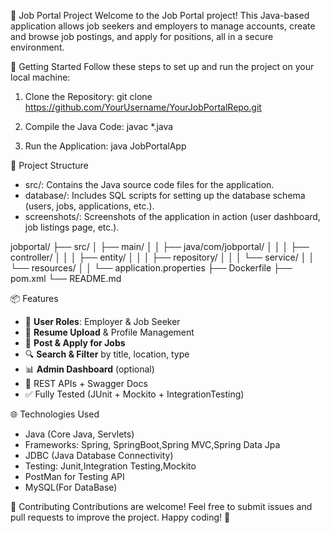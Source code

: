 
💼 Job Portal Project
Welcome to the Job Portal project! This Java-based application allows job seekers and employers to manage accounts, create and browse job postings, and apply for positions, all in a secure environment.

🚀 Getting Started
Follow these steps to set up and run the project on your local machine:

1. Clone the Repository:  git clone https://github.com/YourUsername/YourJobPortalRepo.git
   
2. Compile the Java Code: javac *.java

4. Run the Application: java JobPortalApp

📂 Project Structure

* src/: Contains the Java source code files for the application.
* database/: Includes SQL scripts for setting up the database schema (users, jobs, applications, etc.).
* screenshots/: Screenshots of the application in action (user dashboard, job listings page, etc.).

jobportal/
├── src/
│   ├── main/
│   │   ├── java/com/jobportal/
│   │   │   ├── controller/
│   │   │   ├── entity/
│   │   │   ├── repository/
│   │   │   └── service/
│   │   └── resources/
│   │       └── application.properties
├── Dockerfile
├── pom.xml
└── README.md


📦 Features

- 👤 **User Roles**: Employer & Job Seeker
- 📄 **Resume Upload** & Profile Management
- 💼 **Post & Apply for Jobs**
- 🔍 **Search & Filter** by title, location, type
- 📊 **Admin Dashboard** (optional)
- 📂 REST APIs + Swagger Docs
- ✅ Fully Tested (JUnit + Mockito + IntegrationTesting)


🌐 Technologies Used

* Java (Core Java, Servlets)
* Frameworks: Spring, SpringBoot,Spring MVC,Spring Data Jpa
* JDBC (Java Database Connectivity)
* Testing: Junit,Integration Testing,Mockito
* PostMan for Testing API 
* MySQL(For DataBase)

🤝 Contributing
Contributions are welcome! Feel free to submit issues and pull requests to improve the project. Happy coding! 🎉


